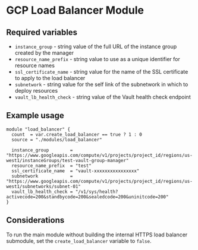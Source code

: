 # GCP Load Balancer Module

## Required variables

* `instance_group` - string value of the full URL of the instance group created by the manager
* `resource_name_prefix` - string value to use as a unique identifier for resource names
* `ssl_certificate_name` - string value for the name of the SSL certificate to apply to the load balancer
* `subnetwork` - string value for the self link of the subnetwork in which to deploy resources
* `vault_lb_health_check` - string value of the Vault health check endpoint

## Example usage

```hcl
module "load_balancer" {
  count  = var.create_load_balancer == true ? 1 : 0
  source = "./modules/load_balancer"

  instance_group        = "https://www.googleapis.com/compute/v1/projects/project_id/regions/us-west1/instanceGroups/test-vault-group-manager"
  resource_name_prefix  = "test"
  ssl_certificate_name  = "vault-xxxxxxxxxxxxxxxx"
  subnetwork            = "https://www.googleapis.com/compute/v1/projects/project_id/regions/us-west1/subnetworks/subnet-01"
  vault_lb_health_check = "/v1/sys/health?activecode=200&standbycode=200&sealedcode=200&uninitcode=200"
}
```

## Considerations

To run the main module without building the internal HTTPS load balancer submodule, set the
`create_load_balancer` variable to `false`.
